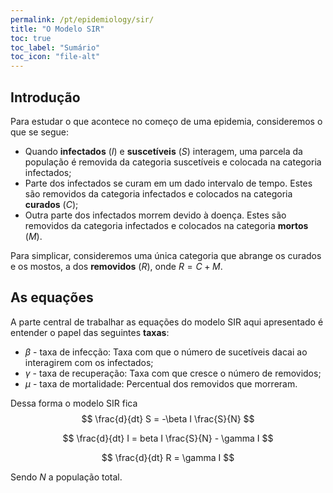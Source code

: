 ```yaml
---
permalink: /pt/epidemiology/sir/
title: "O Modelo SIR"
toc: true
toc_label: "Sumário"
toc_icon: "file-alt"
---
```


## Introdução

Para estudar o que acontece no começo de uma epidemia, consideremos o que se segue:

* Quando **infectados** ($I$) e **suscetíveis** ($S$) interagem, uma parcela da população é removida da categoria suscetíveis e colocada na categoria infectados;
* Parte dos infectados se curam em um dado intervalo de tempo. Estes são removidos da categoria infectados e colocados na categoria **curados** ($C$);
* Outra parte dos infectados morrem devido à doença. Estes são removidos da categoria infectados e colocados na categoria **mortos** ($M$).

Para simplicar, consideremos uma única categoria que abrange os curados e os mostos, a dos **removidos** ($R$), onde $R = C + M$.

## As equações

A parte central de trabalhar as equações do modelo SIR aqui apresentado é entender o papel das seguintes **taxas**:

* $\beta$ - taxa de infecção: Taxa com que o número de sucetíveis dacai ao interagirem com os infectados;
* $\gamma$ - taxa de recuperação: Taxa com que cresce o número de removidos;
* $\mu$ - taxa de mortalidade: Percentual dos removidos que morreram.

Dessa forma o modelo SIR fica
$$
\frac{d}{dt} S = -\beta I \frac{S}{N}
$$

$$
\frac{d}{dt} I = beta I \frac{S}{N} - \gamma I
$$

$$
\frac{d}{dt} R = \gamma I
$$

Sendo $N$ a população total.
